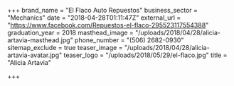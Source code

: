 +++
brand_name = "El Flaco Auto Repuestos"
business_sector = "Mechanics"
date = "2018-04-28T01:11:47Z"
external_url = "https://www.facebook.com/Repuestos-el-flaco-295523117554388"
graduation_year = 2018
masthead_image = "/uploads/2018/04/28/alicia-artavia-masthead.jpg"
phone_number = "(506) 2682-0930"
sitemap_exclude = true
teaser_image = "/uploads/2018/04/28/alicia-artavia-avatar.jpg"
teaser_logo = "/uploads/2018/05/29/el-flaco.jpg"
title = "Alicia Artavia"

+++
